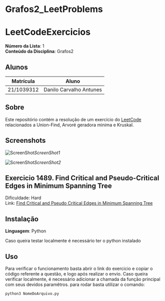 # Grafos2_LeetProblems

# LeetCodeExercicios

**Número da Lista**: 1<br>
**Conteúdo da Disciplina**: Grafos2<br>

## Alunos
|Matrícula | Aluno |
| -- | -- |
| 21/1039312| Danilo Carvalho Antunes |

## Sobre 
Este repositório contém a resolução de um exercício do [LeetCode](https://leetcode.com/) relacionados a Union-Find, Arvoré geradora minima e Kruskal.

## Screenshots

![ScreenShot](../Grafos2_LeetProblems/Screenshots/Screenshot1.jpeg)_ScreenShot1_

![ScreenShot](../Grafos2_LeetProblems/Screenshots/Screenshot1.jpeg)_ScreenShot2_


## Exercicio 1489. Find Critical and Pseudo-Critical Edges in Minimum Spanning Tree

Dificuldade: Hard <br>
Link: [Find Critical and Pseudo Critical Edges in Minimum Spanning Tree](https://leetcode.com/problems/find-critical-and-pseudo-critical-edges-in-minimum-spanning-tree/description/)

## Instalação 
**Linguagem**: Python<br>

Caso queira testar localmente é necessário ter o python instalado
## Uso 
Para verificar o funcionamento basta abrir o link do exercicio e copiar o código referente a questão, e logo após realizar o envio. Caso queira verificar localmente, é necessário adicionar a chamada da função principal com seus devidos paramêtros. para rodar basta utilizar o comando:

`python3 NomeDoArquivo.py`

